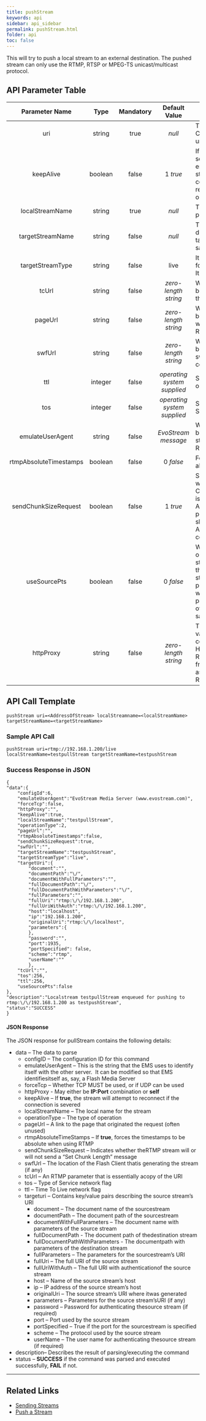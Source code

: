 ```yaml
---
title: pushStream
keywords: api
sidebar: api_sidebar
permalink: pushStream.html
folder: api
toc: false
---
```




This will try to push a local stream to an external destination. The pushed stream can only use the RTMP, RTSP or MPEG-TS unicast/multicast protocol. 



## API Parameter Table

|     Parameter Name     |  Type   | Mandatory |        Default Value        | Description                              |
| :--------------------: | :-----: | :-------: | :-------------------------: | ---------------------------------------- |
|          uri           | string  |   true    |           *null*            | The URI of the external stream. Can be RTMP, RTSP or unicast/multicast (d) mpegts |
|       keepAlive        | boolean |   false   |          1 *true*           | If `keepAlive` is set to **true**, the server will attempt to re-establish connection with a stream source after a connection has been lost. The reconnect will be attempted once every second |
|    localStreamName     | string  |   true    |           *null*            | The name of the stream to be pushed      |
|    targetStreamName    | string  |   false   |           *null*            | The name of the stream at destination. If not provided, the target stream name will be the same as the local stream name |
|    targetStreamType    | string  |   false   |            live             | It can be one of following: **live**, **record**, **append**. It is meaningful only for RTMP |
|         tcUrl          | string  |   false   |    *zero-length string*     | When specified, this value will be used to set the TC URL in the initial RTMPconnect invoke |
|        pageUrl         | string  |   false   |    *zero-length string*     | When specified, this value will be used to set the originating web page address inthe initial RTMP connect invoke |
|         swfUrl         | string  |   false   |    *zero-length string*     | When specified, this value will be used to set the originating swf URL in the initial RTMP connect invoke |
|          ttl           | integer |   false   | *operating system supplied* | Sets the IP_TTL (Time to Live) option on the socket |
|          tos           | integer |   false   | *operating system supplied* | Sets the IP_TOS (Type of Service) option on the socket |
|    emulateUserAgent    | string  |   false   |     *EvoStream message*     | When specified, this value will be used as the user agent string. It is meaningful only for RTMP |
| rtmpAbsoluteTimestamps | boolean |   false   |          0 *false*          | Forces the timestamps to be absolute when using RTMP |
|  sendChunkSizeRequest  | boolean |   false   |          1 *true*           | Sets whether the RTMP stream will or will not send a “Set Chunk Length” message.  This is significant when pushing to Akamai’s new RTMP HD ingest point where this parameter should be set to 0 so that Akamai will not drop the connection |
|      useSourcePts      | boolean |   false   |          0 *false*          | When value is true, timestamps on source inbound RTMP stream are passed directly to the outbound (pushed) RTMP streams. This affects only pushed Outbound Net RTMP with net RTMP source.  This parameter overrides the value of the config.lua option of the same name |
|       httpProxy        | string  |   false   |    *zero-length string*     | This parameter has two valid values: **IP:Port** – This value combination specifies an RTSP HTTP Proxy from which the RTSP stream should be pulled from **Self** - Specifying “self” as the value implies pulling RTSP over HTTP |





## API Call Template

``` 
pushStream uri=<AddressOfStream> localStreamname=<localStreamName> targetStreamName=<targetStreamName>
```



### Sample API Call

``` 
pushStream uri=rtmp://192.168.1.200/live localStreamName=testpullStream targetStreamName=testpushStream 
```



### Success Response in JSON

``` 
{
"data":{
    "configId":6,
    "emulateUserAgent":"EvoStream Media Server (www.evostream.com)",
    "forceTcp":false,
    "httpProxy":"",
    "keepAlive":true,
    "localStreamName":"testpullStream",
    "operationType":2,
    "pageUrl":"",
    "rtmpAbsoluteTimestamps":false,
    "sendChunkSizeRequest":true,
    "swfUrl":"",
    "targetStreamName":"testpushStream",
    "targetStreamType":"live",
    "targetUri":{
        "document":"",
        "documentPath":"\/",
        "documentWithFullParameters":"",
        "fullDocumentPath":"\/",
        "fullDocumentPathWithParameters":"\/",
        "fullParameters":"",
        "fullUri":"rtmp:\/\/192.168.1.200",
        "fullUriWithAuth":"rtmp:\/\/192.168.1.200",
        "host":"localhost",
        "ip":"192.168.1.200",
        "originalUri":"rtmp:\/\/localhost",
        "parameters":{
        },
        "password":"",
        "port":1935,
        "portSpecified": false,
        "scheme":"rtmp",
        "userName":""
        },
    "tcUrl":"",
    "tos":256,
    "ttl":256,
    "useSourcePts":false
},
"description":"Localstream testpullStream enqueued for pushing to rtmp:\/\/192.168.1.200 as testpushStream",
"status":"SUCCESS"
}
```



#### JSON Response

The JSON response for pullStream contains the following details:

- data – The data to parse
  - configID – The configuration ID for this command
  - emulateUserAgent – This is the string that the EMS uses to identify itself with the other server.  It can be modified so that EMS identifiesitself as, say, a Flash Media Server
  - forceTcp – Whether TCP MUST be used, or if UDP can be used
  - httpProxy - May either be **IP:Port** combination or **self**
  - keepAlive – If **true**, the stream will attempt to reconnect if the connection is severed
  - localStreamName – The local name for the stream
  - operationType – The type of operation
  - pageUrl – A link to the page that originated the request (often unused)
  - rtmpAbsoluteTimeStamps – If **true**, forces the timestamps to be absolute when using RTMP
  - sendChunkSizeRequest – Indicates whether theRTMP stream will or will not send a “Set Chunk Length” message
  - swfUrl – The location of the Flash Client thatis generating the stream (if any)
  - tcUrl – An RTMP parameter that is essentially acopy of the URI
  - tos – Type of Service network flag
  - ttl – Time To Live network flag
  - targeturi – Contains key/value pairs describing the source stream’s URI
    - document – The document name of the sourcestream
    - documentPath – The document path of the sourcestream
    - documentWithFullParameters – The document name with parameters of the source stream
    - fullDocumentPath - The document path of thedestination stream
    - fullDocumentPathWithParameters - The documentpath with parameters of the destination stream
    - fullParameters – The parameters for the sourcestream’s URI
    - fullUri – The full URI of the source stream
    - fullUriWithAuth – The full URI with authenticationof the source stream
    - host – Name of the source stream’s host
    - ip – IP address of the source stream’s host
    - originalUri – The source stream’s URI where itwas generated
    - parameters – Parameters for the source stream’sURI (if any)
    - password – Password for authenticating thesource stream (if required)
    - port – Port used by the source stream
    - portSpecified – True if the port for the sourcestream is specified
    - scheme – The protocol used by the source stream
    - userName – The user name for authenticating thesource stream (if required)
- description– Describes the result of parsing/executing the command
- status – **SUCCESS** if the command was parsed and executed successfully, **FAIL** if not.

------

## Related Links

- [Sending Streams](userguide_send.html)
- [Push a Stream](userguide_pushstream.html)